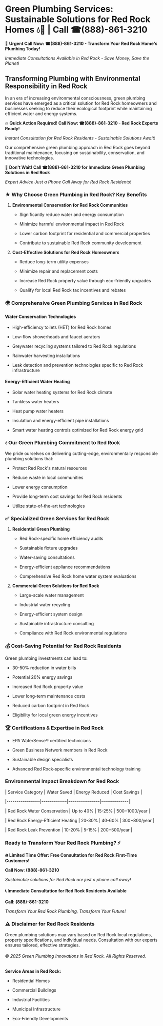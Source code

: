 # Green Plumbing Services: Sustainable Solutions for Red Rock Homes 💧🌿 | Call ☎(888)-861-3210

🚨 **Urgent Call Now: ☎(888)-861-3210 - Transform Your Red Rock Home's Plumbing Today!**
*Immediate Consultations Available in Red Rock - Save Money, Save the Planet!*

## Transforming Plumbing with Environmental Responsibility in Red Rock

In an era of increasing environmental consciousness, green plumbing services have emerged as a critical solution for Red Rock homeowners and businesses seeking to reduce their ecological footprint while maintaining efficient water and energy systems. 

🔥 **Quick Action Required! Call Now: ☎(888)-861-3210 - Red Rock Experts Ready!**
*Instant Consultation for Red Rock Residents - Sustainable Solutions Await!*

Our comprehensive green plumbing approach in Red Rock goes beyond traditional maintenance, focusing on sustainability, conservation, and innovative technologies.

🚨 **Don't Wait! Call ☎(888)-861-3210 for Immediate Green Plumbing Solutions in Red Rock**
*Expert Advice Just a Phone Call Away for Red Rock Residents!*

### ★ Why Choose Green Plumbing in Red Rock? Key Benefits

1. **Environmental Conservation for Red Rock Communities** 
   - Significantly reduce water and energy consumption
   - Minimize harmful environmental impact in Red Rock
   - Lower carbon footprint for residential and commercial properties
   - Contribute to sustainable Red Rock community development

2. **Cost-Effective Solutions for Red Rock Homeowners** 
   - Reduce long-term utility expenses
   - Minimize repair and replacement costs
   - Increase Red Rock property value through eco-friendly upgrades
   - Qualify for local Red Rock tax incentives and rebates

### 🌍 Comprehensive Green Plumbing Services in Red Rock

#### Water Conservation Technologies
- High-efficiency toilets (HET) for Red Rock homes
- Low-flow showerheads and faucet aerators
- Greywater recycling systems tailored to Red Rock regulations
- Rainwater harvesting installations
- Leak detection and prevention technologies specific to Red Rock infrastructure

#### Energy-Efficient Water Heating
- Solar water heating systems for Red Rock climate
- Tankless water heaters
- Heat pump water heaters
- Insulation and energy-efficient pipe installations
- Smart water heating controls optimized for Red Rock energy grid

### 💧 Our Green Plumbing Commitment to Red Rock

We pride ourselves on delivering cutting-edge, environmentally responsible plumbing solutions that:
- Protect Red Rock's natural resources
- Reduce waste in local communities
- Lower energy consumption
- Provide long-term cost savings for Red Rock residents
- Utilize state-of-the-art technologies

### ✅ Specialized Green Services for Red Rock

1. **Residential Green Plumbing**
   - Red Rock-specific home efficiency audits
   - Sustainable fixture upgrades
   - Water-saving consultations
   - Energy-efficient appliance recommendations
   - Comprehensive Red Rock home water system evaluations

2. **Commercial Green Solutions for Red Rock**
   - Large-scale water management
   - Industrial water recycling
   - Energy-efficient system design
   - Sustainable infrastructure consulting
   - Compliance with Red Rock environmental regulations

### 💰 Cost-Saving Potential for Red Rock Residents

Green plumbing investments can lead to:
- 30-50% reduction in water bills
- Potential 20% energy savings
- Increased Red Rock property value
- Lower long-term maintenance costs
- Reduced carbon footprint in Red Rock
- Eligibility for local green energy incentives

### 🏆 Certifications & Expertise in Red Rock

- EPA WaterSense® certified technicians
- Green Business Network members in Red Rock
- Sustainable design specialists
- Advanced Red Rock-specific environmental technology training

### Environmental Impact Breakdown for Red Rock

| Service Category | Water Saved | Energy Reduced | Cost Savings |
|-----------------|-------------|----------------|--------------|
| Red Rock Water Conservation | Up to 40% | 15-25% | $500-$1000/year |
| Red Rock Energy-Efficient Heating | 20-30% | 40-60% | $300-$800/year |
| Red Rock Leak Prevention | 10-20% | 5-15% | $200-$500/year |

### Ready to Transform Your Red Rock Plumbing? ⚡

**🔥 Limited Time Offer: Free Consultation for Red Rock First-Time Customers!**

**Call Now: (888)-861-3210**
*Sustainable solutions for Red Rock are just a phone call away!*

#### 📞 Immediate Consultation for Red Rock Residents Available

**Call: (888)-861-3210**
*Transform Your Red Rock Plumbing, Transform Your Future!*

### ⚠️ Disclaimer for Red Rock Residents

Green plumbing solutions may vary based on Red Rock local regulations, property specifications, and individual needs. Consultation with our experts ensures tailored, effective strategies.

###### © 2025 Green Plumbing Innovations in Red Rock. All Rights Reserved.

**Service Areas in Red Rock:** 
- Residential Homes
- Commercial Buildings
- Industrial Facilities
- Municipal Infrastructure
- Eco-Friendly Developments